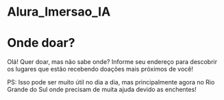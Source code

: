 # Alura_Imersao_IA

# Onde doar?

Olá!
Quer doar, mas não sabe onde?
Informe seu endereço para descobrir os lugares que estão recebendo doações mais próximos de você!

PS: Isso pode ser muito útil no dia a dia, mas principalmente agora no Rio Grande do Sul onde precisam de muita ajuda devido as enchentes!
